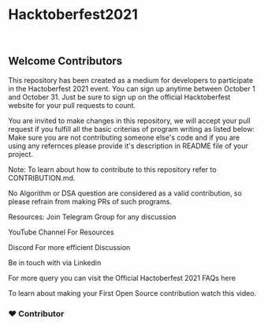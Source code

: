 <h1>Hacktoberfest2021</h1>
<br>


<h2>Welcome Contributors</h2>

This repository has been created as a medium for developers to participate in the Hactoberfest 2021 event. You can sign up anytime between October 1 and October 31. Just be sure to sign up on the official Hacktoberfest website for your pull requests to count.

You are invited to make changes in this repository, we will accept your pull request if you fulfill all the basic criterias of program writing as listed below:
Make sure you are not contributing someone else's code and if you are using any refernces please provide it's description in README file of your project.

Note:
To learn about how to contribute to this repository refer to CONTRIBUTION.md.

No Algorithm or DSA question are considered as a valid contribution, so please refrain from making PRs of such programs.

Resources:
Join Telegram Group for any discussion

YouTube Channel For Resources

Discord For more efficient Discussion

Be in touch with via Linkedin

For more query you can visit the Official Hactoberfest 2021 FAQs here

To learn about making your First Open Source contribution watch this video.
<br>

<h3>❤️ Contributor</h3>
